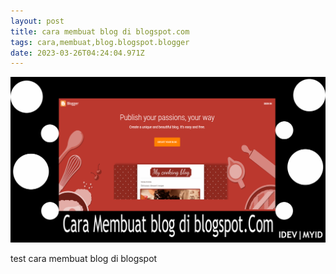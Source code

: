 ```yaml
---
layout: post
title: cara membuat blog di blogspot.com
tags: cara,membuat,blog.blogspot.blogger
date: 2023-03-26T04:24:04.971Z
---
```

![cara membuat blog di blogspot.com](/images/cara-membuat-blog-di-blogspot.com.webp "cara membuat blog di blogspot.com")

t﻿est cara membuat blog di blogspot